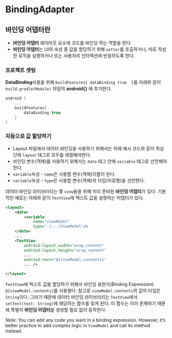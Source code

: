 # BindingAdapter


## 바인딩 어댑터란

<p>

- **바인딩 어댑터** 레이아웃 요소에 코드를 바인딩 하는 역할을 한다. 
- **바인딩 어댑터**는 UI의 속성 중 값을 할당하기 위해 `setter`를 호출하거나, 따로 작성한 로직을 실행하거나 또는 사용자의 인터렉션에 반응하도록 한다.

</p>

### 프로젝트 셋팅

**DataBinding**사용을 위해 ``buildFeatures{ dataBinding true  }``를 아래와 같이 `build.gradle(Module)` 파일의 **android{}** 에 추가한다.
``` kotlin
android {
    ...
    buildFeatures{
        dataBinding true
    }
}
```

### 자동으로 값 할당하기

<p>
	
 - Layout 파일에서 데이터 바인딩을 사용하기 위해서는 아래 예시 코드와 같이 최상단에 `layout` 태그로 모두를 래핑해야한다.
 - 바인딩 변수(객체)를 사용하기 위해서는 `data` 태그 안에 `variable` 태그로 선언해야한다.
 - `variable`속성 - `name`은 사용할 변수(객체)이름이 된다.
 - `variable`속성 - `type`은 사용할 변수(객체)의 타입(자료형)을 선언한다.
	
</p>

<p>
	
데이터 바인딩 라이브러리는 몇 `view`들을 위해 미리 준비된 **바인딩 어댑터**가 있다. 
기본적인 예로는 아래와 같이 `TextView`에 텍스트 값을 설정하는 어댑터가 있다.

</p>

``` xml
<layout>
	<data>
		<variable
			name="viewModel"
			type="./.../ViewModel"/>
	</data>
	...
	<TextView
		android:layout_width="wrap_content"
		android:layout_height="wrap_content"
		...
		android:text="@{viewModel.contents}"
		... />

</layout>
```

<p>

`TextView`에 텍스트 값을 할당하기 위해서 바인딩 표현식(Binding Expression) `@{viewModel.contents}`를 사용했다.
참고로 `viewModel.contents`의 값의 타입은 `String`이다. 그러기 때문에 데이터 바인딩 라이브러리는 `TextView`에서 `setText(text: String)`에 해당하는 함수를 찾게 된다. 이 함수는 이미 존재하기 때문에 특별히 **바인딩 어댑터**를 생성할 필요 없이 동작한다.

</p>


_Note_: You can add any code you want in a binding expression. However, it’s better practice to add complex logic in `ViewModel` and call its method instead.
